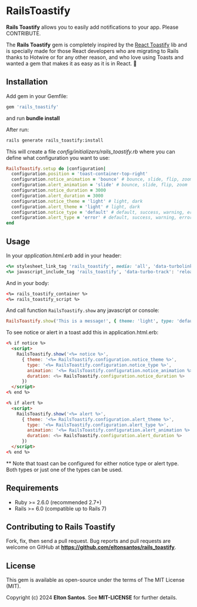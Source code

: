 # RailsToastify

**Rails Toastify** allows you to easily add notifications to your app. Please CONTRIBUTE.

The **Rails Toastify** gem is completely inspired by the [React Toastify](https://fkhadra.github.io/react-toastify/introduction/) lib and is specially made for those React developers who are migrating to Rails thanks to Hotwire or for any other reason, and who love using Toasts and wanted a gem that makes it as easy as it is in React. 🎉 

## Installation

Add gem in your Gemfile:

```ruby
gem 'rails_toastify'
```
and run **bundle install**

After run:

```sh
rails generate rails_toastify:install
```

This will create a file *config/initializers/rails_toastify.rb* where you can define what configuration you want to use:

```ruby
RailsToastify.setup do |configuration|
  configuration.position = 'toast-container-top-right'
  configuration.notice_animation = 'bounce' # bounce, slide, flip, zoom 
  configuration.alert_animation = 'slide' # bounce, slide, flip, zoom
  configuration.notice_duration = 3000
  configuration.alert_duration = 3000
  configuration.notice_theme = 'light' # light, dark
  configuration.alert_theme = 'light' # light, dark
  configuration.notice_type = 'default' # default, success, warning, error, info
  configuration.alert_type = 'error' # default, success, warning, error, info
end
```

## Usage

In your *application.html.erb* add in your header:

```ruby
<%= stylesheet_link_tag 'rails_toastify', media: 'all', 'data-turbolinks-track': 'reload' %>
<%= javascript_include_tag 'rails_toastify', 'data-turbo-track': 'reload' %>
```
And in your body:

```html
<%= rails_toastify_container %>
<%= rails_toastify_script %>
```
And call function `RailsToastify.show` any javascript or console:

```ruby
RailsToastify.show('This is a message!', { theme: 'light', type: 'default', animation: 'bounce', duration: 3000 });
```

To see notice or alert in a toast add this in application.html.erb:

```html 
<% if notice %>
  <script>
    RailsToastify.show('<%= notice %>',
      { theme: '<%= RailsToastify.configuration.notice_theme %>',
        type: '<%= RailsToastify.configuration.notice_type %>',
        animation: '<%= RailsToastify.configuration.notice_animation %>',
        duration: <%= RailsToastify.configuration.notice_duration %>
      })
  </script>
<% end %>

<% if alert %>
  <script>
    RailsToastify.show('<%= alert %>',
      { theme: '<%= RailsToastify.configuration.alert_theme %>',
        type: '<%= RailsToastify.configuration.alert_type %>',
        animation: '<%= RailsToastify.configuration.alert_animation %>',
        duration: <%= RailsToastify.configuration.alert_duration %>
      })
  </script>
<% end %>
```
** Note that toast can be configured for either notice type or alert type. Both types or just one of the types can be used.

## Requirements

- Ruby >= 2.6.0 (recommended 2.7+)  
- Rails >= 6.0 (compatible up to Rails 7)
  
## Contributing to Rails Toastify

Fork, fix, then send a pull request. Bug reports and pull requests are welcome on GitHub at **https://github.com/eltonsantos/rails_toastify**.

## License

This gem is available as open-source under the terms of The MIT License (MIT).

Copyright (c) 2024 **Elton Santos**. See **MIT-LICENSE** for further details.
